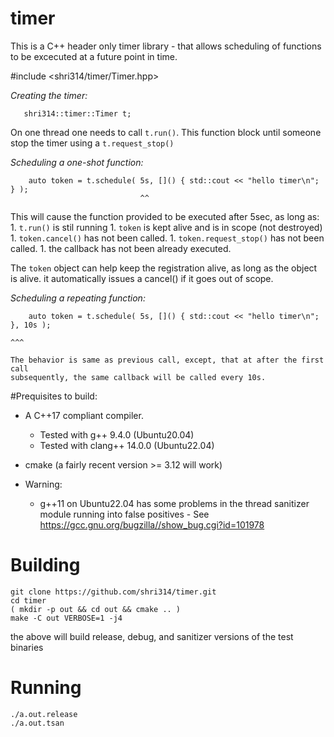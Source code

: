 # timer

This is a C++ header only timer library - that allows scheduling of functions
to be excecuted at a future point in time.

   #include <shri314/timer/Timer.hpp>

   *Creating the timer:*

       shri314::timer::Timer t;

   On one thread one needs to call `t.run()`. This function block until someone stop
   the timer using a `t.request_stop()`

   *Scheduling a one-shot function:*

        auto token = t.schedule( 5s, []() { std::cout << "hello timer\n"; } );
                                 ^^

   This will cause the function provided to be executed after 5sec, as long as:
    1. `t.run()` is stil running
    1. `token` is kept alive and is in scope (not destroyed)
    1. `token.cancel()` has not been called.
    1. `token.request_stop()` has not been called.
    1. the callback has not been already executed.

   The `token` object can help keep the registration alive, as long as the
   object is alive. it automatically issues a cancel() if it goes out of scope.

   *Scheduling a repeating function:*

        auto token = t.schedule( 5s, []() { std::cout << "hello timer\n"; }, 10s );
                                                                             ^^^

    The behavior is same as previous call, except, that at after the first call
    subsequently, the same callback will be called every 10s.


#Prequisites to build:
 - A C++17 compliant compiler.
    - Tested with g++ 9.4.0       (Ubuntu20.04)
    - Tested with clang++ 14.0.0  (Ubuntu22.04)

 - cmake (a fairly recent version >= 3.12 will work)

 - Warning:
    - g++11 on Ubuntu22.04 has some problems in the thread sanitizer module
      running into false positives - See https://gcc.gnu.org/bugzilla//show_bug.cgi?id=101978

# Building

    git clone https://github.com/shri314/timer.git
    cd timer
    ( mkdir -p out && cd out && cmake .. )
    make -C out VERBOSE=1 -j4

the above will build release, debug, and sanitizer versions of the test binaries

# Running

    ./a.out.release
    ./a.out.tsan

